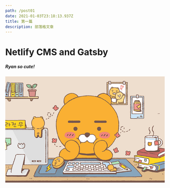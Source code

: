 ```yaml
---
path: /post01
date: 2021-01-03T23:18:13.937Z
title: 第一篇
description: 部落格文章
---
```

# Netlify CMS and Gatsby 

##### Ryan so cute!

![Ryan](../assets/b39aff88-153e-4816-b047-b65781502fcd.jpeg "Hello!")